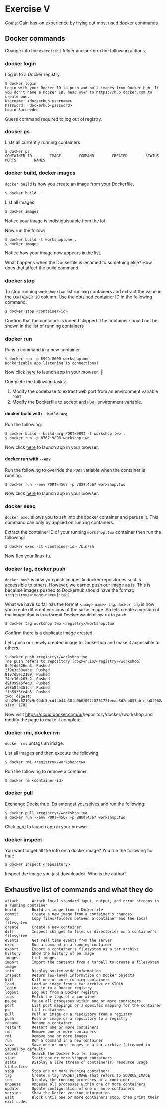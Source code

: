 # Exercise V

Goals: Gain has-on experience by trying out most used docker commands.

## Docker commands

Change into the `exerciseii` folder and perform the following actions.

### docker login

Log in to a Docker registry.

```
$ docker login
Login with your Docker ID to push and pull images from Docker Hub. If you don't have a Docker ID, head over to https://hub.docker.com to create one.
Username: <dockerhub-username>
Password: <dockerhub-password>
Login Succeeded
```

Guess command required to log out of registry.

### docker ps

Lists all currently running containers

```
$ docker ps
CONTAINER ID        IMAGE        COMMAND        CREATED        STATUS        PORTS        NAMES
```

### docker build, docker images

`docker build` is how you create an image from your Dockerfile.

```
$ docker build .
```

List all images

```
$ docker images
```

Notice your image is indistiguishable from the lot.

Now run the follow:

```
$ docker build -t workshop:one .
$ docker images
```

Notice how your image now appears in the list.

What happens when the Dockerfile is renamed to something else? How does that affect the build command.

### docker stop

To stop running `workshop:two` list runinng containers and extract the value in the `CONTAINER ID` column. Use the obtained container ID in the following command:

```
$ docker stop <container-id>
```

Confirm that the container is indeed stopped. The container should not be shown in the list of running containers.

### docker run

Runs a command in a new container.

```
$ docker run -p 8999:8000 workshop:one
Dockerizable app listening to connections!
```

Now click [here](http://localhost:8999) to launch app in your browser. :tada:

Complete the following tasks:

1. Modify the codebase to extract web port from an environment variable `PORT`
1. Modify the Dockerfile to accept and `PORT` environment variable.

#### docker build with `--build-arg`

Run the following:

```
$ docker build --build-arg PORT=9898 -t workshop:two .
$ docker run -p 6767:9898 workshop:two
```

Now click [here](http://localhost:6767) to launch app in your browser.

#### docker run with `--env`

Run the following to override the `PORT` variable when the container is running.

```
$ docker run --env PORT=4567 -p 7089:4567 workshop:two
```

Now click [here](http://localhost:7089) to launch app in your browser.

### docker exec

`docker exec` allows you to ssh into the docker container and peruse it. This command can only by applied on running containers.

Extract the container ID of your running `workshop:two` container then run the following:

```
$ docker exec -it <container-id> /bin/sh
```

Now flex your linux fu.

### docker tag, docker push

`docker push` is how you push images to docker repositories so it is accessible to others. However, we cannot push our image as is. This is because images pushed to Dockerhub should have the format: `<registry>/<image-name>[:tag]`

What we have so far has the format `<image-name>:tag`. `docker tag` is how you create different versions of the same image. So lets create a version of the image that is in a format Docker would allow us to push.

```
$ docker tag workshop:two <registry>/workshop:two
```

Confirm there is a duplicate image created.

Lets push our newly created image to Dockerhub and make it accessible to others.

```
$ docker push <registry>/workshop:two
The push refers to repository [docker.io/<registry>/workshop]
0c9fdd626ea3: Pushed
2f9e3c60eabe: Pushed
8107d5ec2199: Pushed
74dc30c263e2: Pushed
d9f099a5f4d8: Pushed
a98b0fa351c4: Pushed
f1b5933fe4b5: Pushed
two: digest: sha256:6219c9c94dc5ecd14b44a38fa9b62092f826172feeae8d2db837abfeda0f962a size: 1782
```

Now visit https://cloud.docker.com/u/<registry>/repository/docker/<registry>/workshop and modify the page to make it complete.

### docker rmi, docker rm

`docker rmi` untags an image.

List all images and then execute the following:

```
$ docker rmi <registry>/workshop:two
```

Run the following to remove a container:

```
$ docker rm <container-id>
```

### docker pull

Exchange Dockerhub IDs amongst yourselves and run the following:

```
$ docker pull <registry>/workshop:two
$ docker run --env PORT=4567 -p 8888:4567 workshop:two
```

Click [here](http://localhost:8888) to launch app in your browser.

### docker inspect

You want to get all the info on a docker image? You run the following for that:

```
$ docker inspect <repository>
```

Inspect the image you just downloaded. Who is the author?

## Exhaustive list of commands and what they do

```
attach      Attach local standard input, output, and error streams to a running container
build       Build an image from a Dockerfile
commit      Create a new image from a container's changes
cp          Copy files/folders between a container and the local filesystem
create      Create a new container
diff        Inspect changes to files or directories on a container's filesystem
events      Get real time events from the server
exec        Run a command in a running container
export      Export a container's filesystem as a tar archive
history     Show the history of an image
images      List images
import      Import the contents from a tarball to create a filesystem image
info        Display system-wide information
inspect     Return low-level information on Docker objects
kill        Kill one or more running containers
load        Load an image from a tar archive or STDIN
login       Log in to a Docker registry
logout      Log out from a Docker registry
logs        Fetch the logs of a container
pause       Pause all processes within one or more containers
port        List port mappings or a specific mapping for the container
ps          List containers
pull        Pull an image or a repository from a registry
push        Push an image or a repository to a registry
rename      Rename a container
restart     Restart one or more containers
rm          Remove one or more containers
rmi         Remove one or more images
run         Run a command in a new container
save        Save one or more images to a tar archive (streamed to STDOUT by default)
search      Search the Docker Hub for images
start       Start one or more stopped containers
stats       Display a live stream of container(s) resource usage statistics
stop        Stop one or more running containers
tag         Create a tag TARGET_IMAGE that refers to SOURCE_IMAGE
top         Display the running processes of a container
unpause     Unpause all processes within one or more containers
update      Update configuration of one or more containers
version     Show the Docker version information
wait        Block until one or more containers stop, then print their exit codes
```
